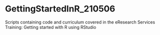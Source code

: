 # GettingStartedInR_210506
Scripts containing code and curriculum covered in the eResearch Services Training: Getting started with R using RStudio 
